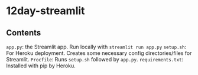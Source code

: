# 12day-streamlit

## Contents

`app.py`:  the Streamlit app. Run locally with `streamlit run app.py`
`setup.sh`: For Heroku deployment. Creates some necessary config directories/files for Streamlit.
`Procfile`: Runs `setup.sh` followed by `app.py`. 
`requirements.txt`: Installed with pip by Heroku.
